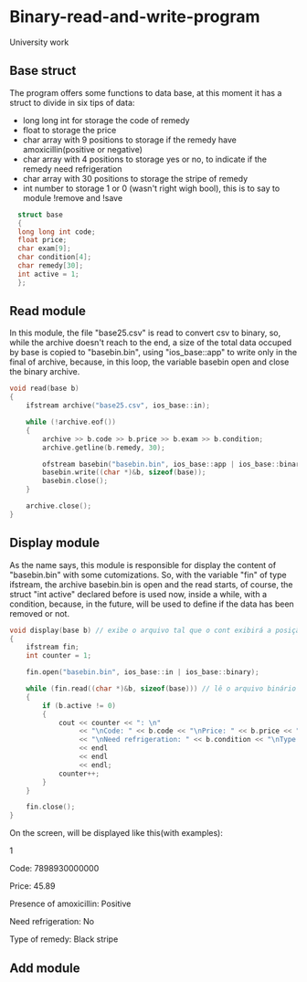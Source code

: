 # Binary-read-and-write-program
University work 

## Base struct
The program offers some functions to data base, at this moment it has a struct to divide in six tips of data:

- long long int for storage the code of remedy
- float to storage the price
- char array with 9 positions to storage if the remedy have amoxicillin(positive or negative)
- char array with 4 positions to storage yes or no, to indicate if the remedy need refrigeration
- char array with 30 positions to storage the stripe of remedy
- int number to storage 1 or 0 (wasn't right wigh bool), this is to say to module !remove and !save

```cpp
  struct base
  {
  long long int code;
  float price;
  char exam[9];
  char condition[4];
  char remedy[30];
  int active = 1;
  };
``` 

## Read module
In this module, the file "base25.csv" is read to convert csv to binary, so, while the archive doesn't reach to the
end, a size of the total data occuped by base is copied to "basebin.bin", using "ios_base::app" to write only in the
final of archive, because, in this loop, the variable basebin open and close the binary archive.

```cpp
void read(base b)
{
    ifstream archive("base25.csv", ios_base::in);

    while (!archive.eof())
    {
        archive >> b.code >> b.price >> b.exam >> b.condition;
        archive.getline(b.remedy, 30);

        ofstream basebin("basebin.bin", ios_base::app | ios_base::binary);
        basebin.write((char *)&b, sizeof(base));
        basebin.close();
    }

    archive.close();
}
```
## Display module
As the name says, this module is responsible for display the content of "basebin.bin" with some cutomizations.
So, with the variable "fin" of type ifstream, the archive basebin.bin is open and the read starts, of course,
the struct "int active" declared before is used now, inside a while, with a condition, because, in the future, will
be used to define if the data has been removed or not.

```cpp
void display(base b) // exibe o arquivo tal que o cont exibirá a posição de cada coluna começando por 1
{
    ifstream fin;
    int counter = 1;

    fin.open("basebin.bin", ios_base::in | ios_base::binary);

    while (fin.read((char *)&b, sizeof(base))) // lê o arquivo binário e imprime ele.
    {
        if (b.active != 0)
        {
            cout << counter << ": \n"
                 << "\nCode: " << b.code << "\nPrice: " << b.price << "\nPrecense of amoxicillin: " << b.exam
                 << "\nNeed refrigeration: " << b.condition << "\nType of remedy: " << b.remedy 
                 << endl
                 << endl
                 << endl;
            counter++;
        }
    }

    fin.close();
}
``` 
On the screen, will be displayed like this(with examples):

  1
  
  Code: 7898930000000
  
  Price: 45.89
  
  Presence of amoxicillin: Positive
  
  Need refrigeration: No
  
  Type of remedy: Black stripe
  

## Add module



  
  






